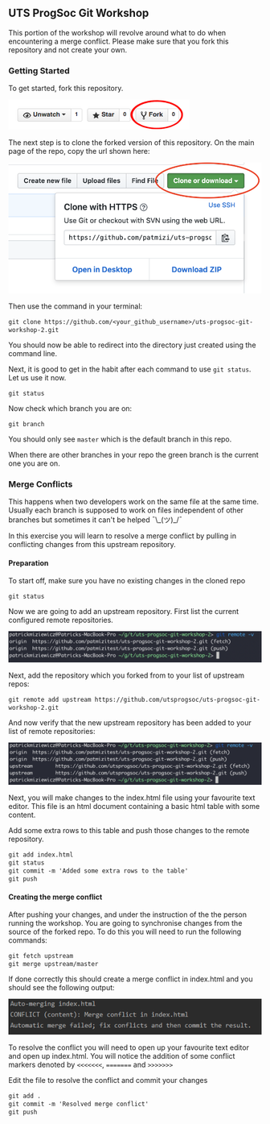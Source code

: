 ## UTS ProgSoc Git Workshop
This portion of the workshop will revolve around what to do when encountering a
merge conflict. Please make sure that you fork this repository and not create your
own.

### Getting Started

To get started, fork this repository.

![fork button on github](./img/fork.png)

The next step is to clone the forked version of this repository. On the main page of the repo, copy the url shown here:

![where to copy url on github](./img/git-clone.png)

Then use the command in your terminal:

```
git clone https://github.com/<your_github_username>/uts-progsoc-git-workshop-2.git
```

You should now be able to redirect into the directory just created using the command line.

Next, it is good to get in the habit after each command to use `git status`. Let us use it now.

```
git status
```

Now check which branch you are on:

```
git branch
```

You should only see `master` which is the default branch in this repo.

When there are other branches in your repo the green branch is the current one you are on.

### Merge Conflicts

This happens when two developers work on the same file at the same time. Usually each branch is supposed to work on
files independent of other branches but sometimes it can't be helped ¯\\\_(ツ)\_/¯

In this exercise you will learn to resolve a merge conflict by pulling in conflicting changes from this upstream
repository.

#### Preparation

To start off, make sure you have no existing changes in the cloned repo

```
git status
```

Now we are going to add an upstream repository. First list the current configured remote repositories.

![git remote with no upstream](./img/git-remote-1.png)

Next, add the repository which you forked from to your list of upstream repos:

```
git remote add upstream https://github.com/utsprogsoc/uts-progsoc-git-workshop-2.git
```

And now verify that the new upstream repository has been added to your list of remote repositories:

![git remote with upstream](./img/git-remote-2.png)

Next, you will make changes to the index.html file using your favourite text editor. This file is an html document
containing a basic html table with some content.

Add some extra rows to this table and push those changes to the remote repository.

```
git add index.html
git status
git commit -m 'Added some extra rows to the table'
git push
```

#### Creating the merge conflict

After pushing your changes, and under the instruction of the the person running the workshop. You are going
to synchronise changes from the source of the forked repo. To do this you will need to run the following commands:

```
git fetch upstream
git merge upstream/master
```

If done correctly this should create a merge conflict in index.html and you should see the following output:

![A merge conflict](./img/merge-conflict.png)

To resolve the conflict you will need to open up your favourite text editor and open up index.html. You will
notice the addition of some conflict markers denoted by `<<<<<<<`, `=======` and `>>>>>>>`

Edit the file to resolve the conflict and commit your changes

```
git add .
git commit -m 'Resolved merge conflict'
git push
```
